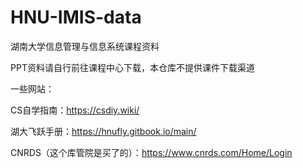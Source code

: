 # HNU-IMIS-data
湖南大学信息管理与信息系统课程资料

PPT资料请自行前往课程中心下载，本仓库不提供课件下载渠道


一些网站：

CS自学指南：https://csdiy.wiki/

湖大飞跃手册：https://hnufly.gitbook.io/main/


CNRDS（这个库管院是买了的）：https://www.cnrds.com/Home/Login
